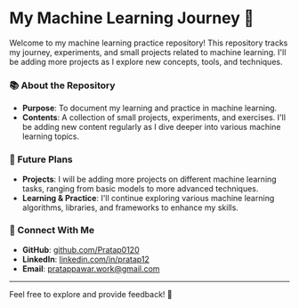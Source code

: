 # My Machine Learning Journey 🚀

Welcome to my machine learning practice repository! This repository tracks my journey, experiments, and small projects related to machine learning. I'll be adding more projects as I explore new concepts, tools, and techniques. 

### 📚 About the Repository
- **Purpose**: To document my learning and practice in machine learning.
- **Contents**: A collection of small projects, experiments, and exercises. I'll be adding new content regularly as I dive deeper into various machine learning topics.

### 🔮 Future Plans
- **Projects**: I will be adding more projects on different machine learning tasks, ranging from basic models to more advanced techniques.
- **Learning & Practice**: I'll continue exploring various machine learning algorithms, libraries, and frameworks to enhance my skills.

### 🤝 Connect With Me
- **GitHub**: [github.com/Pratap0120](https://github.com/Pratap0120)
- **LinkedIn**: [linkedin.com/in/pratap12](https://www.linkedin.com/in/pratap12)
- **Email**: pratappawar.work@gmail.com

---

Feel free to explore and provide feedback! 🌟
